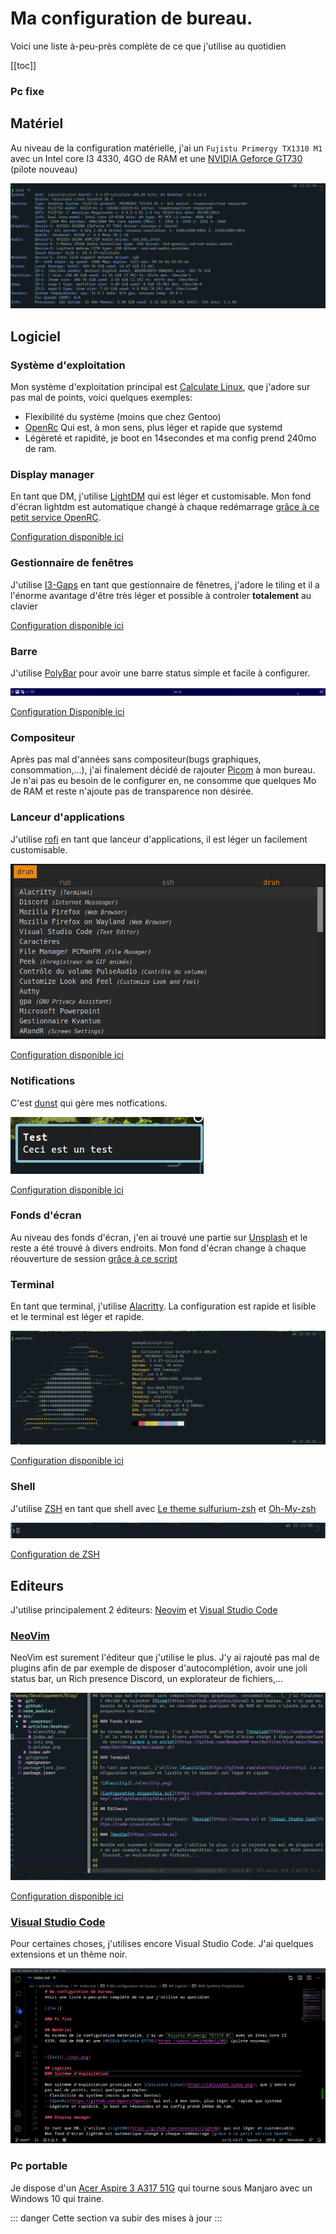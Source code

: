 # Ma configuration de bureau.
Voici une liste à-peu-près complète de ce que j'utilise au quotidien

[[toc]]

### Pc fixe

## Matériel
Au niveau de la configuration matérielle, j'ai un `Fujistu Primergy TX1310 M1` avec un Intel core I3 4330, 4GO de RAM et une [NVIDIA Geforce GT730](https://youtu.be/iYWzMvlj2RQ) (pilote nouveau)


![Inxi](./inxi.png)

## Logiciel
### Système d'exploitation

Mon système d'exploitation principal est [Calculate Linux](https://calculate-linux.org), que j'adore sur pas mal de points, voici quelques exemples:
- Flexibilité du système (moins que chez Gentoo)
- [OpenRc](https://github.com/Openrc/Openrc) Qui est, à mon sens, plus léger et rapide que systemd
- Légèreté et rapidité, je boot en 14secondes et ma config prend 240mo de ram.

### Display manager

En tant que DM, j'utilise [LightDM](https://github.com/canonical/lightdm) qui est léger et customisable. Mon fond d'écran lightdm est automatique changé à chaque redémarrage [grâce à ce petit service OpenRC](https://github.com/Woomy4680-exe/dotfiles/blob/main/etc/init.d/lightdm-wallpaper).

[Configuration disponible ici](https://github.com/Woomy4680-exe/dotfiles/blob/main/etc/lightdm/lightdm-gtk-greeter.conf.clt)

### Gestionnaire de fenêtres

J'utilise [I3-Gaps](https://github.com/AirBlader/I3) en tant que gestionnaire de fênetres, j'adore le tiling et il a l'énorme avantage d'être très léger et possible à controler **totalement** au clavier

[Configuration disponible ici](https://github.com/Woomy4680-exe/dotfiles/blob/main/home/woomy/.config/i3/config)

### Barre

J'utilise [PolyBar](https://github.com/polybar/polybar) pour avoir une barre status simple et facile à configurer. 

![PolyBar](./polybar.png)

[Configuration Disponible ici](https://github.com/Woomy4680-exe/dotfiles/blob/main/home/woomy/.config/polybar/config.ini)

### Compositeur

Après pas mal d'années sans compositeur(bugs graphiques, consommation,...), j'ai finalement décidé de rajouter [Picom](https://github.com/yshui/picom) à mon bureau. Je n'ai pas eu besoin de le configurer en, ne consomme que quelques Mo de RAM et reste n'ajoute pas de transparence non désirée.

### Lanceur d'applications

J'utilise [rofi](https://github.com/davatorium/rofi) en tant que lanceur d'applications, il est léger un facilement customisable. 

![rofi](./rofi.png)

[Configuration disponible ici](https://github.com/Woomy4680-exe/dotfiles/tree/main/home/woomy/.config/rofi)

### Notifications

C'est [dunst](https://dunst-project.org/) qui gère mes notfications.

![notify](./dunst.png)

[Configuration disponible ici](https://github.com/Woomy4680-exe/dotfiles/blob/main/home/woomy/.config/dunst/dunstrc)

### Fonds d'écran

Au niveau des fonds d'écran, j'en ai trouvé une partie sur [Unsplash](https://unsplash.com) et le reste a été trouvé à divers endroits. Mon fond d'écran change à chaque réouverture de session [grâce à ce script](https://github.com/Woomy4680-exe/dotfiles/blob/main/home/woomy/bin/theming/wallpaper.sh)

### Terminal

En tant que terminal, j'utilise [Alacritty](https://github.com/alacritty/alacritty). La configuration est rapide et lisible et le terminal est léger et rapide.

![Alacritty](./alacritty.png)

[Configuration disponible ici](https://github.com/Woomy4680-exe/dotfiles/blob/main/home/woomy/.config/alacritty/alacritty.yml)

### Shell

J'utilise [ZSH](https://www.zsh.org/) en tant que shell avec [Le theme sulfurium-zsh](https://github.com/sulfurium/zsh-theme) et [Oh-My-zsh](https://ohmyz.sh/) 

![ZSH](./zsh.png) 

[Configuration de ZSH](https://github.com/Woomy4680-exe/dotfiles/blob/main/home/woomy/.zshrc)

## Editeurs

J'utilise principalement 2 éditeurs: [Neovim](https://neovim.io) et [Visual Studio Code](https://code.visualstudio.com)

### [NeoVim](https://neovim.io)

NeoVim est surement l'éditeur que j'utilise le plus. J'y ai rajouté pas mal de plugins afin de par exemple de disposer d'autocomplétion, avoir une joli status bar, un Rich presence Discord, un explorateur de fichiers,...

![NeoVim](./nvim.png)

[Configuration disponible ici](https://github.com/Woomy4680-exe/dotfiles/tree/main/home/woomy/.config/nvim)

### [Visual Studio Code](https://code.visualstudio.com)

Pour certaines choses, j'utilises encore Visual Studio Code. J'ai quelques extensions et un thème noir. 

![VSC](./vscode.png)

### Pc portable
Je dispose d'un [Acer Aspire 3 A317 51G](https://www.acer.com/ac/fr/BE/content/support-product/8032?b=1) qui tourne sous Manjaro avec un Windows 10 qui traine.

::: danger
Cette section va subir des mises à jour
:::
